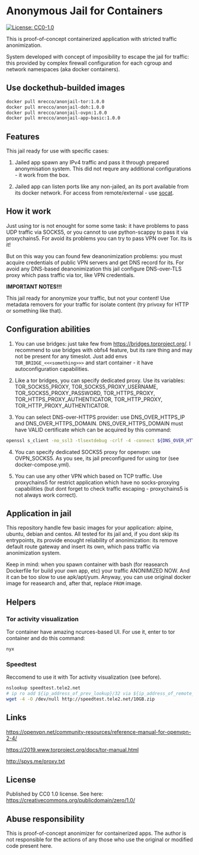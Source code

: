 # Anonymous Jail for Containers

[![License: CC0-1.0](https://licensebuttons.net/l/zero/1.0/80x15.png)](https://creativecommons.org/publicdomain/zero/1.0/)

This is proof-of-concept containerized application with stricted traffic anonimization.

System developed with concept of imposibility to escape the jail for traffic: this
provided by complex firewall configuration for each cgroup and network namespaces (aka
docker containers).

## Use dockethub-builded images

```bash
docker pull mrecco/anonjail-tor:1.0.0
docker pull mrecco/anonjail-doh:1.0.0
docker pull mrecco/anonjail-ovpn:1.0.0
docker pull mrecco/anonjail-app-basic:1.0.0
```

## Features

This jail ready for use with specific cases:

1. Jailed app spawn any IPv4 traffic and pass it through prepared anonymisation system.
This did not requre any additional configurations - it work from the box.

2. Jailed app can listen ports like any non-jailed, an its port available from its
docker network. For access from remote/external - use [socat](https://hub.docker.com/r/alpine/socat).

## How it work

Just using tor is not enought for some some task: it have problems to pass UDP traffic
via SOCKS5, or you cannot to use python-scappy to pass it via proxychains5. For avoid
its problems you can try to pass VPN over Tor. Its is it!

But on this way you can found few deanonimization problems: you must acquire credentials
of public VPN servers and get DNS record for its. For avoid any DNS-based deanonimization
this jail configure DNS-over-TLS proxy which pass traffic via tor, like VPN credentials.

**IMPORTANT NOTES!!!**

This jail ready for anonymize your traffic, but not your content! Use metadata removers
for your traffic for isolate content (try privoxy for HTTP or something like that).

## Configuration abilities

1. You can use bridges: just take few from https://bridges.torproject.org/. I recommend
to use bridges with obfs4 feature, but its rare thing and may not be present for any
timeslot. Just add envs `TOR_BRIDGE_<<<something>>>` and start container - it have
autoconfiguration capabilities.

2. Like a tor bridges, you can specify dedicated proxy. Use its variables: TOR_SOCKS5_PROXY,
TOR_SOCKS5_PROXY_USERNAME, TOR_SOCKS5_PROXY_PASSWORD, TOR_HTTPS_PROXY,
TOR_HTTPS_PROXY_AUTHENTICATOR, TOR_HTTP_PROXY, TOR_HTTP_PROXY_AUTHENTICATOR.

3. You can select DNS-over-HTTPS provider: use DNS_OVER_HTTPS_IP and DNS_OVER_HTTPS_DOMAIN.
DNS_OVER_HTTPS_DOMAIN must have VALID certificate which can be acquired by this command:

```bash
openssl s_client -no_ssl3 -tlsextdebug -crlf -4 -connect ${DNS_OVER_HTTPS_IP}:443 2>&1 | grep depth=0 | sed "s/^.*CN = //g"
```

4. You can specify dedicated SOCKS5 proxy for openvpn: use OVPN_SOCKS5. As you see, its
jail preconfigured for using tor (see docker-compose.yml).

5. You can use any other VPN which based on TCP traffic. Use proxychains5 for restrict
application which have no socks-proxying capabilities (but dont forget to check traffic
escaping - proxychains5 is not always work correct).

## Application in jail

This repository handle few basic images for your application: alpine, ubuntu, debian and
centos. All tested for its jail and, if you dont skip its entrypoints, its provide enought
reliability of anonimization: its remove default route gateway and insert its own, which
pass traffic via anonimization system.

Keep in mind: when you spawn container with bash (for reasearch Dockerfile for build your
own app, etc) your traffic ANONIMIZED NOW. And it can be too slow to use apk/apt/yum.
Anyway, you can use original docker image for reasearch and, after that, replace `FROM`
image.

## Helpers

### Tor activity visualization

Tor container have amazing ncurces-based UI. For use it, enter to tor container and do
this command:

```bash
nyx
```

### Speedtest

Reccomend to use it with Tor activity visualization (see before).

```bash
nslookup speedtest.tele2.net
# ip ro add ${ip_address_of_prev_lookup}/32 via ${ip_address_of_remote_peer_in_openvpn}
wget -4 -O /dev/null http://speedtest.tele2.net/10GB.zip
```

## Links

https://openvpn.net/community-resources/reference-manual-for-openvpn-2-4/

https://2019.www.torproject.org/docs/tor-manual.html

http://spys.me/proxy.txt

## License

Published by CC0 1.0 license. See here: https://creativecommons.org/publicdomain/zero/1.0/

## Abuse responsibility

This is proof-of-concept anonimizer for containerized apps. The author is not responsible
for the actions of any those who use the original or modified code present here.

